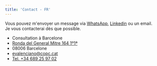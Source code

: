 ```yaml
---
title: 'Contact - FR'
---
```


Vous pouvez m'envoyer un message via <a href="https://api.whatsapp.com/send?phone=689259702">WhatsApp</a>, [Linkedin](https://www.linkedin.com/in/eduardovalencianomendoza/) ou un email. Je
vous contacterai dès que possible.

- Consultation à Barcelone
- [Ronda del General Mitre 164 1º1ª](https://maps.app.goo.gl/Hf2BuXZfGD6amCMY8)
- 08006 Barcelone
- <a href="mailto:evalenciano@copc.cat" aria-label="mail to eduardo">evalenciano@copc.cat</a>
- <a href="tel:+34689259702" aria-label="phone to eduardo">Tel. +34 689 25 97 02</a>
